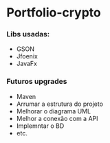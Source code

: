 # Portfolio-crypto

### Libs usadas:

+ GSON
+ Jfoenix
+ JavaFx


### Futuros upgrades

+ Maven
+ Arrumar a estrutura do projeto
+ Melhorar o diagrama UML
+ Melhor a conexão com a API
+ Implemntar o BD
+ etc. 

